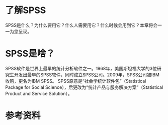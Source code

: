 # 了解SPSS
SPSS是什么？为什么要用它？什么人需要用它？什么时候会用到它？本章将会一一为您呈现。

# <h1>SPSS是啥？</h1>
SPSS软件是世界上最早的统计分析软件之一。1968年，美国斯坦福大学的3位研究生开发出最早的SPSS软件，同时成立SPSS公司。2009年，SPSS公司被IBM收购，更名为IBM SPSS。
SPSS原意是“社会学统计软件包”（Statistical Package for Social Science），后更改为“统计产品与服务解决方案”（Statistical Product and Service Solution）。


# <h1>参考资料</h1>
